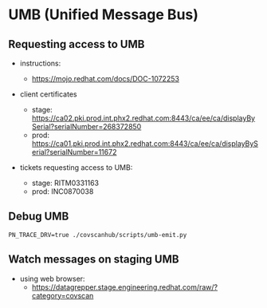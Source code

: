 # UMB (Unified Message Bus)


## Requesting access to UMB
- instructions:
    - https://mojo.redhat.com/docs/DOC-1072253

- client certificates
    - stage: https://ca02.pki.prod.int.phx2.redhat.com:8443/ca/ee/ca/displayBySerial?serialNumber=268372850
    - prod:  https://ca01.pki.prod.int.phx2.redhat.com:8443/ca/ee/ca/displayBySerial?serialNumber=11672

- tickets requesting access to UMB:
    - stage: RITM0331163
    - prod:  INC0870038


## Debug UMB
```
PN_TRACE_DRV=true ./covscanhub/scripts/umb-emit.py
```

## Watch messages on staging UMB
- using web browser:
    - https://datagrepper.stage.engineering.redhat.com/raw/?category=covscan
